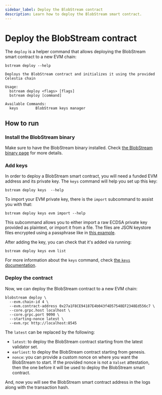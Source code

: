 ```yaml
---
sidebar_label: Deploy the BlobStream contract
description: Learn how to deploy the BlobStream smart contract.
---
```


# Deploy the BlobStream contract

<!-- markdownlint-disable MD013 -->

The `deploy` is a helper command that allows deploying the BlobStream smart contract to a new EVM chain:

```ssh
bstream deploy --help

Deploys the BlobStream contract and initializes it using the provided Celestia chain

Usage:
  bstream deploy <flags> [flags]
  bstream deploy [command]

Available Commands:
  keys        BlobStream keys manager
```

## How to run

### Install the BlobStream binary

Make sure to have the BlobStream binary installed. Check [the BlobStream binary page](https://docs.celestia.org/nodes/blobstream-binary) for more details.

### Add keys

In order to deploy a BlobStream smart contract, you will need a funded EVM address and its private key. The `keys` command will help you set up this key:

```ssh
bstream deploy keys  --help
```

To import your EVM private key, there is the `import` subcommand to assist you with that:

```ssh
bstream deploy keys evm import --help
```

This subcommand allows you to either import a raw ECDSA private key provided as plaintext, or import it from a file. The files are JSON keystore files encrypted using a passphrase like in [this example](https://geth.ethereum.org/docs/developers/dapp-developer/native-accounts).

After adding the key, you can check that it's added via running:

```ssh
bstream deploy keys evm list
```

For more information about the `keys` command, check [the `keys` documentation](https://docs.celestia.org/nodes/blobstream-keys).

### Deploy the contract

Now, we can deploy the BlobStream contract to a new EVM chain:

```ssh
blobstream deploy \
  --evm.chain-id 4 \
  --evm.contract-address 0x27a1F8CE94187E4b043f4D57548EF2348Ed556c7 \
  --core.grpc.host localhost \
  --core.grpc.port 9090 \
  --starting-nonce latest \
  --evm.rpc http://localhost:8545
```

The `latest` can be replaced by the following:

- `latest`: to deploy the BlobStream contract starting from the latest validator set.
- `earliest`: to deploy the BlobStream contract starting from genesis.
- `nonce`: you can provide a custom nonce on where you want the BlobStream to start. If the provided nonce is not a `Valset` attestation, then the one before it will be used to deploy the BlobStream smart contract.

And, now you will see the BlobStream smart contract address in the logs along with the transaction hash.
